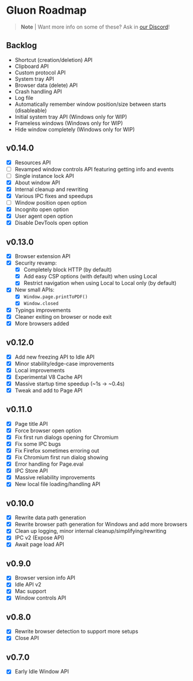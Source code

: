 # Gluon Roadmap

> **Note** |
> Want more info on some of these? Ask in [our Discord](https://discord.gg/RFtUCA8fST)!

## Backlog
- Shortcut (creation/deletion) API
- Clipboard API
- Custom protocol API
- System tray API
- Browser data (delete) API
- Crash handling API
- Log file
- Automatically remember window position/size between starts (disableable)
- Initial system tray API (Windows only for WIP)
- Frameless windows (Windows only for WIP)
- Hide window completely (Windows only for WIP)

## v0.14.0
- [X] Resources API
- [ ] Revamped window controls API featuring getting info and events
- [ ] Single instance lock API
- [X] About window API
- [X] Internal cleanup and rewriting
- [X] Various IPC fixes and speedups
- [ ] Window position open option
- [X] Incognito open option
- [X] User agent open option
- [X] Disable DevTools open option

## v0.13.0
- [X] Browser extension API
- [X] Security revamp:
  - [X] Completely block HTTP (by default)
  - [X] Add easy CSP options (with default) when using Local
  - [X] Restrict navigation when using Local to Local only (by default)
- [X] New small APIs:
  - [X] `Window.page.printToPDF()`
  - [X] `Window.closed`
- [X] Typings improvements
- [X] Cleaner exiting on browser or node exit
- [X] More browsers added

## v0.12.0
- [X] Add new freezing API to Idle API
- [X] Minor stability/edge-case improvements
- [X] Local improvements
- [X] Experimental V8 Cache API
- [X] Massive startup time speedup (~1s -> ~0.4s)
- [X] Tweak and add to Page API

## v0.11.0
- [X] Page title API
- [X] Force browser open option
- [X] Fix first run dialogs opening for Chromium
- [X] Fix some IPC bugs
- [X] Fix Firefox sometimes erroring out
- [X] Fix Chromium first run dialog showing
- [X] Error handling for Page.eval
- [X] IPC Store API
- [X] Massive reliability improvements
- [X] New local file loading/handling API

## v0.10.0
- [X] Rewrite data path generation
- [X] Rewrite browser path generation for Windows and add more browsers
- [X] Clean up logging, minor internal cleanup/simplifying/rewriting
- [X] IPC v2 (Expose API)
- [X] Await page load API

## v0.9.0
- [X] Browser version info API
- [X] Idle API v2
- [X] Mac support
- [X] Window controls API

## v0.8.0
- [X] Rewrite browser detection to support more setups
- [X] Close API

## v0.7.0
- [X] Early Idle Window API